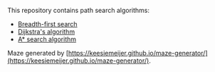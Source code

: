 This repository contains path search algorithms:
- [Breadth-first search](https://en.wikipedia.org/wiki/Breadth-first_search)
- [Dijkstra's algorithm](https://en.wikipedia.org/wiki/Dijkstra%27s_algorithm)
- [A* search algorithm](https://en.wikipedia.org/wiki/A*_search_algorithm)

Maze generated by [https://keesiemeijer.github.io/maze-generator/](https://keesiemeijer.github.io/maze-generator/).